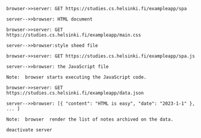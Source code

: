     browser->>server: GET https://studies.cs.helsinki.fi/exampleapp/spa
    
    server-->>browser: HTML document
    
    browser->>server: GET https://studies.cs.helsinki.fi/exampleapp/main.css

    server-->>browser:style sheed file

    browser->>server: GET https://studies.cs.helsinki.fi/exampleapp/spa.js

    server-->>browser: the JavaScript file

    Note:  browser starts executing the JavaScript code.

    browser->>server: GET https://studies.cs.helsinki.fi/exampleapp/data.json

    server-->>browser: [{ "content": "HTML is easy", "date": "2023-1-1" }, ... ]

    Note:  browser  render the list of notes archived on the data.
    
    deactivate server
